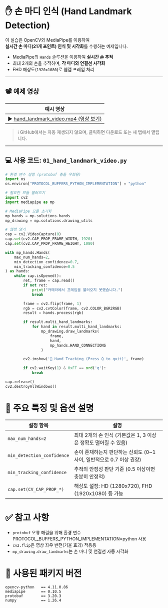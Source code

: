 # ✋ 손 마디 인식 (Hand Landmark Detection)

이 실습은 OpenCV와 MediaPipe를 이용하여  
**실시간 손 마디(21개 포인트) 인식 및 시각화**를 수행하는 예제입니다.

- MediaPipe의 `Hands` 솔루션을 이용하여 **실시간 손 추적**  
- 최대 2개의 손을 추적하며, **각 마디와 연결선 시각화**
- FHD 해상도(`1920x1080`)로 웹캠 프레임 처리

---

## 📽️ 예제 영상

| 예시 영상 |
|-----------|
| ▶️ [hand_landmark_video.mp4 (영상 보기)](hand_landmark_video.mp4) |

> ℹ️ GitHub에서는 자동 재생되지 않으며, 클릭하면 다운로드 또는 새 탭에서 열립니다.

---

## 💻 사용 코드: `01_hand_landmark_video.py`

```python
# 환경 변수 설정 (protobuf 충돌 우회용)
import os
os.environ["PROTOCOL_BUFFERS_PYTHON_IMPLEMENTATION"] = "python"

# 필요한 모듈 불러오기
import cv2
import mediapipe as mp

# MediaPipe 모듈 초기화
mp_hands = mp.solutions.hands
mp_drawing = mp.solutions.drawing_utils

# 웹캠 열기
cap = cv2.VideoCapture(0)
cap.set(cv2.CAP_PROP_FRAME_WIDTH, 1920)
cap.set(cv2.CAP_PROP_FRAME_HEIGHT, 1080)

with mp_hands.Hands(
    max_num_hands=2,
    min_detection_confidence=0.7,
    min_tracking_confidence=0.5
) as hands:
    while cap.isOpened():
        ret, frame = cap.read()
        if not ret:
            print("카메라에서 프레임을 불러오지 못했습니다.")
            break

        frame = cv2.flip(frame, 1)
        rgb = cv2.cvtColor(frame, cv2.COLOR_BGR2RGB)
        result = hands.process(rgb)

        if result.multi_hand_landmarks:
            for hand in result.multi_hand_landmarks:
                mp_drawing.draw_landmarks(
                    frame,
                    hand,
                    mp_hands.HAND_CONNECTIONS
                )

        cv2.imshow('📸 Hand Tracking (Press Q to quit)', frame)

        if cv2.waitKey(1) & 0xFF == ord('q'):
            break

cap.release()
cv2.destroyAllWindows()
```

# 🧩 주요 특징 및 옵션 설명
| 설정 항목                      | 설명                                           |
| -------------------------- | -------------------------------------------- |
| `max_num_hands=2`          | 최대 2개의 손 인식 (기본값은 1, 3 이상은 정확도 떨어질 수 있음)     |
| `min_detection_confidence` | 손이 존재하는지 판단하는 신뢰도 (0\~1 사이, 일반적으로 0.7 이상 권장) |
| `min_tracking_confidence`  | 추적의 안정성 판단 기준 (0.5 이상이면 충분히 안정적)             |
| `cap.set(CV_CAP_PROP_*)`   | 해상도 설정: HD (1280x720), FHD (1920x1080) 등 가능  |

# ✅ 참고 사항
- `protobuf` 오류 해결을 위해 환경 변수 PROTOCOL_BUFFERS_PYTHON_IMPLEMENTATION=python 사용
- `cv2.flip`은 영상 좌우 반전(거울 효과) 적용용
- `mp_drawing.draw_landmarks`는 손 마디 및 연결선 자동 시각화

# 🔧 사용된 패키지 버전
``` text
opencv-python   == 4.11.0.86  
mediapipe       == 0.10.5  
protobuf        == 3.20.3  
numpy           == 1.26.4  
```
